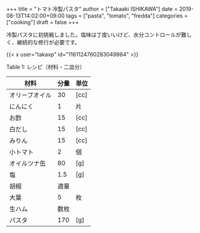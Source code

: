 +++
title = "トマト冷製パスタ"
author = ["Takaaki ISHIKAWA"]
date = 2019-08-13T14:02:00+09:00
tags = ["pasta", "tomato", "fredda"]
categories = ["cooking"]
draft = false
+++

冷製パスタに初挑戦しました。塩味は丁度いいけど、水分コントロールが難しく、継続的な修行が必要です。  

{{< x user="takaxp" id="1161124760283049984" >}}  

<div class="table-caption">
  <span class="table-number">Table 1</span>:
  レシピ（材料・二皿分）
</div>

| 材料    | 分量 | 単位 |
|-------|----|----|
| オリーブオイル | 30  | [cc] |
| にんにく | 1   | 片   |
| お酢    | 15  | [cc] |
| 白だし  | 15  | [cc] |
| みりん  | 15  | [cc] |
| 小トマト | 2   | 個   |
| オイルツナ缶 | 80  | [g]  |
| 塩      | 1.5 | [g]  |
| 胡椒    | 適量 |      |
| 大葉    | 5   | 枚   |
| 生ハム  | 数枚 |      |
| パスタ  | 170 | [g]  |
